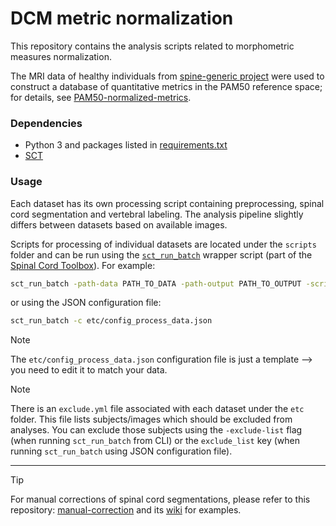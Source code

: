 # DCM metric normalization

This repository contains the analysis scripts related to morphometric measures normalization.

The MRI data of healthy individuals from [spine-generic project](https://spine-generic.readthedocs.io) were used to 
construct a database of quantitative metrics in the PAM50 reference space; for details, see [PAM50-normalized-metrics](https://github.com/spinalcordtoolbox/PAM50-normalized-metrics).

### Dependencies

- Python 3 and packages listed in [requirements.txt](https://github.com/sct-pipeline/dcm-metric-normalization/blob/main/requirements.txt)
- [SCT](https://github.com/spinalcordtoolbox/spinalcordtoolbox/tree/master)

### Usage

Each dataset has its own processing script containing preprocessing, spinal cord segmentation and vertebral 
labeling. The analysis pipeline slightly differs between datasets based on available images.

Scripts for processing of individual datasets are located under the `scripts` folder and can be run using the 
[`sct_run_batch`](https://spinalcordtoolbox.com/user_section/command-line.html?highlight=sct_run_batch#sct-run-batch) 
wrapper script (part of the [Spinal Cord Toolbox](https://github.com/spinalcordtoolbox/spinalcordtoolbox/tree/master)). For example:

```bash
sct_run_batch -path-data PATH_TO_DATA -path-output PATH_TO_OUTPUT -script scripts/process_data_spine-generic.sh
```

or using the JSON configuration file:

```bash
sct_run_batch -c etc/config_process_data.json
```

> [!NOTE]
> The `etc/config_process_data.json` configuration file is just a template --> you need to edit it to match your data.

> [!NOTE]
> There is an `exclude.yml` file associated with each dataset under the `etc` folder. This file lists subjects/images which should be excluded from analyses. You can exclude those subjects using the `-exclude-list` flag (when running `sct_run_batch` from CLI) or the `exclude_list` key (when running `sct_run_batch` using JSON configuration file).

---

> [!TIP]
> For manual corrections of spinal cord segmentations, please refer to this repository: [manual-correction](https://github.com/spinalcordtoolbox/manual-correction) and its [wiki](https://github.com/spinalcordtoolbox/manual-correction/wiki) for examples.
